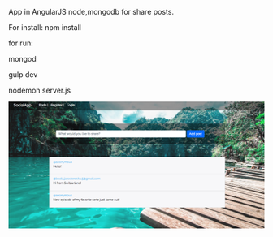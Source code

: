 App in AngularJS node,mongodb for share posts. 

For install:
npm install 

for run:

mongod 

gulp dev

nodemon server.js 

![The todo App](./src/assets/images/socialApp.png)